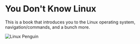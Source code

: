 # You Don't Know Linux

This is a book that introduces you to the Linux operating system, navigation/commands, and a bunch more.

![Linux Penguin](http://cdn2.itpro.co.uk/sites/itpro/files/styles/article_main_wide_image/public/2017/02/linux_copy.jpg?itok=fellptYe "The Linux Penguin")

